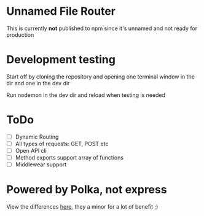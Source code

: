 # Unnamed File Router
This is currently __not__ published to npm since it's unnamed and not ready for production

# Development testing
Start off by cloning the repository and opening one terminal window in the dir and one in the dev dir

Run nodemon in the dev dir and reload when testing is needed

# ToDo
- [ ] Dynamic Routing
- [ ] All types of requests: GET, POST etc
- [ ] Open API cli
- [ ] Method exports support array of functions
- [ ] Middlewear support

# Powered by Polka, not express
View the differences [here](https://github.com/lukeed/polka/tree/master/packages/polka#comparisons), they a minor for a lot of benefit ;)